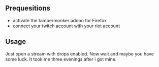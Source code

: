 ## Prequesitions

* activate the tampermonker addon for Firefox
* connect your twitch account with your riot account

## Usage

Just open a stream with drops enabled. Now wait and maybe you have some luck. It took me three evenings after i got mine.